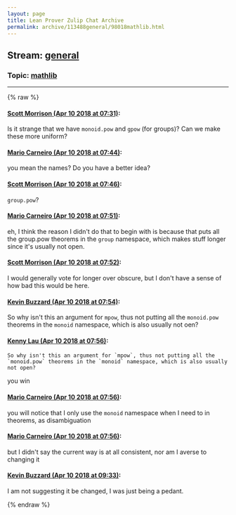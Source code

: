 ```yaml
---
layout: page
title: Lean Prover Zulip Chat Archive 
permalink: archive/113488general/98018mathlib.html
---
```


## Stream: [general](index.html)
### Topic: [mathlib](98018mathlib.html)

---


{% raw %}
#### [ Scott Morrison (Apr 10 2018 at 07:31)](https://leanprover.zulipchat.com/#narrow/stream/113488-general/topic/mathlib/near/124871039):
Is it strange that we have `monoid.pow` and `gpow` (for groups)? Can we make these more uniform?

#### [ Mario Carneiro (Apr 10 2018 at 07:44)](https://leanprover.zulipchat.com/#narrow/stream/113488-general/topic/mathlib/near/124871398):
you mean the names? Do you have a better idea?

#### [ Scott Morrison (Apr 10 2018 at 07:46)](https://leanprover.zulipchat.com/#narrow/stream/113488-general/topic/mathlib/near/124871470):
`group.pow`?

#### [ Mario Carneiro (Apr 10 2018 at 07:51)](https://leanprover.zulipchat.com/#narrow/stream/113488-general/topic/mathlib/near/124871581):
eh, I think the reason I didn't do that to begin with is because that puts all the group.pow theorems in the `group` namespace, which makes stuff longer since it's usually not open.

#### [ Scott Morrison (Apr 10 2018 at 07:52)](https://leanprover.zulipchat.com/#narrow/stream/113488-general/topic/mathlib/near/124871623):
I would generally vote for longer over obscure, but I don't have a sense of how bad this would be here.

#### [ Kevin Buzzard (Apr 10 2018 at 07:54)](https://leanprover.zulipchat.com/#narrow/stream/113488-general/topic/mathlib/near/124871671):
So why isn't this an argument for `mpow`, thus not putting all the `monoid.pow` theorems in the `monoid` namespace, which is also usually not oen?

#### [ Kenny Lau (Apr 10 2018 at 07:56)](https://leanprover.zulipchat.com/#narrow/stream/113488-general/topic/mathlib/near/124871681):
```quote
So why isn't this an argument for `mpow`, thus not putting all the `monoid.pow` theorems in the `monoid` namespace, which is also usually not open?
```
you win

#### [ Mario Carneiro (Apr 10 2018 at 07:56)](https://leanprover.zulipchat.com/#narrow/stream/113488-general/topic/mathlib/near/124871716):
you will notice that I only use the `monoid` namespace when I need to in theorems, as disambiguation

#### [ Mario Carneiro (Apr 10 2018 at 07:56)](https://leanprover.zulipchat.com/#narrow/stream/113488-general/topic/mathlib/near/124871722):
but I didn't say the current way is at all consistent, nor am I averse to changing it

#### [ Kevin Buzzard (Apr 10 2018 at 09:33)](https://leanprover.zulipchat.com/#narrow/stream/113488-general/topic/mathlib/near/124874371):
I am not suggesting it be changed, I was just being a pedant.


{% endraw %}
